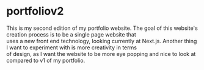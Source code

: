 # portfoliov2
This is my second edition of my portfolio website. The goal of this website's creation process is to be a single page website that \
uses a new front end technology, looking currently at Next.js. Another thing I want to experiment with is more creativity in terms \
of design, as I want the website to be more eye popping and nice to look at compared to v1 of my portfolio.
